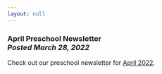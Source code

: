 ```yaml
---
layout: null
---
```


<h3 class="ui header">
  April Preschool Newsletter
  <div class="sub header">
    <i>Posted March 28, 2022</i>
  </div>
</h3>

Check out our preschool newsletter for
<a href="{{ site.baseurl }}/assets/newsletters/2021-2022/COH_April_2022_Newsletter.pdf">April 2022</a>.
